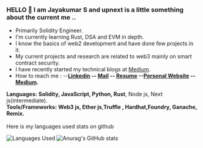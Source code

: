 ### HELLO 👋 I am Jayakumar S and upnext is a little something about the current me ..
- Primarily Solidity Engineer.
- I'm currently learning Rust, DSA and EVM in depth.  
- I know the basics of web2 development and have done few projects in it.
- My current projects and research are related to web3 mainly on smart contract security.
- I have recently started my technical blogs at [Medium](https://medium.com/@jayakumargowtham2812).
- How to reach me : --**[Linkedin](http://www.linkedin.com/in/jayakumar-sathayadhran-8b70a819b) -- [Mail](mailto:jayakumargowtham2812@gmail.com) -- [Resume](https://drive.google.com/file/d/1EjZxcwbc5vOyX2SWg7qJ0nZUAMEa0YW_/view?usp=share_link) --[Personal Website](https://jayakumar-portfolio-block.vercel.app/) -- [Medium](https://medium.com/@jayakumargowtham2812).** 

**Languages:**  **Solidity, JavaScript, Python, Rust**, Node js, Next js(intermediate).
<br>
**Tools/Frameworks:**  **Web3 js, Ether js**,**Truffle , Hardhat,Foundry, Ganache, Remix.**
<br>
<br>
Here is my languages used stats on github

![Languages Used](https://github-readme-stats-jk-2812-p4zet5jeo-jayakumar2812-sigma-five.vercel.app/api/top-langs/?username=Jayakumar2812&layout=compact&langs_count=8)
![Anurag's GitHub stats](https://github-readme-stats-jk-2812-p4zet5jeo-jayakumar2812-sigma-five.vercel.app/api?username=Jayakumar2812&show_icons=true&theme=merko&count_private=true)
<br>




